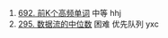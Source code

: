 1.  [692. 前K个高频单词](https://leetcode-cn.com/problems/top-k-frequent-words/)   中等 hhj
2.  [295. 数据流的中位数](https://leetcode-cn.com/problems/find-median-from-data-stream/)  困难 优先队列 yxc

